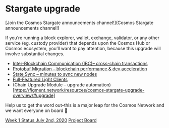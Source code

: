 
# Stargate upgrade
[Join the Cosmos Stargate announcements channel!](Cosmos Stargate announcements channel!)

If you’re running a block explorer, wallet, exchange, validator, or any other service (eg. custody provider) that depends upon the Cosmos Hub or Cosmos ecosystem, you’ll want to pay attention, because this upgrade will involve substantial changes.

- [Inter-Blockchain Communication (IBC)– cross-chain transactions](https://figment.network/resources/cosmos-stargate-upgrade-overview/#ibc)
- [Protobuf Migration – blockchain performance & dev acceleration](https://figment.network/resources/cosmos-stargate-upgrade-overview/#proto)
- [State Sync – minutes to sync new nodes](https://figment.network/resources/cosmos-stargate-upgrade-overview/#sync)
- [Full-Featured Light Clients](https://figment.network/resources/cosmos-stargate-upgrade-overview/#light)
- (Chain Upgrade Module – upgrade automation)[https://figment.network/resources/cosmos-stargate-upgrade-overview/#upgrade]

Help us to get the word out–this is a major leap for the Cosmos Network and we want everyone on board 🚀

[Week 1 Status July 2nd, 2020](week1.md)
[Project Board](https://github.com/orgs/cosmosdevs/projects/1) 

